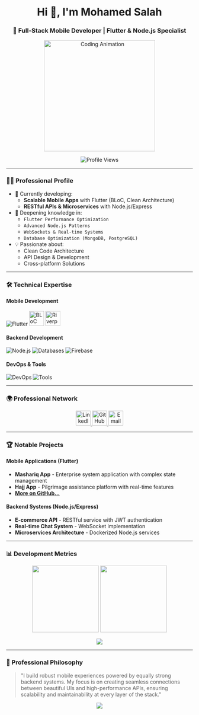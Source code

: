 <h1 align="center">Hi 👋, I'm Mohamed Salah</h1>
<h3 align="center">🚀 Full-Stack Mobile Developer | Flutter & Node.js Specialist</h3>

<p align="center">
  <img src="https://media.giphy.com/media/jdPMeyv9rn0hZHh8n9/giphy.gif" width="300" alt="Coding Animation" />
</p>

<p align="center">
  <img src="https://komarev.com/ghpvc/?username=1m0hamedsalah&label=Profile%20views&color=0e75b6&style=flat" alt="Profile Views" />
</p>

---

### 👨‍💻 Professional Profile

- 🔭 Currently developing:
  - **Scalable Mobile Apps** with Flutter (BLoC, Clean Architecture)
  - **RESTful APIs & Microservices** with Node.js/Express
- 🌱 Deepening knowledge in:
  - `Flutter Performance Optimization`
  - `Advanced Node.js Patterns`
  - `WebSockets & Real-time Systems`
  - `Database Optimization (MongoDB, PostgreSQL)`
- 💡 Passionate about:
  - Clean Code Architecture
  - API Design & Development
  - Cross-platform Solutions

---

### 🛠️ Technical Expertise

#### Mobile Development
<p>
  <img src="https://skillicons.dev/icons?i=flutter,dart" alt="Flutter" />
  <img src="https://cdn.worldvectorlogo.com/logos/bloc.svg" width="40" alt="BLoC" />
  <img src="https://raw.githubusercontent.com/rrousselGit/riverpod/master/logo.png" width="40" alt="Riverpod" />
</p>

#### Backend Development
<p>
  <img src="https://skillicons.dev/icons?i=nodejs,express" alt="Node.js" />
  <img src="https://skillicons.dev/icons?i=mongodb,postgresql" alt="Databases" />
  <img src="https://skillicons.dev/icons?i=firebase" alt="Firebase" />
</p>

#### DevOps & Tools
<p>
  <img src="https://skillicons.dev/icons?i=git,docker,githubactions" alt="DevOps" />
  <img src="https://skillicons.dev/icons?i=figma,postman" alt="Tools" />
</p>

---

### 🌍 Professional Network

<p align="center">
  <a href="https://www.linkedin.com/in/mohamed-salah-9804a2247/" target="_blank">
    <img src="https://skillicons.dev/icons?i=linkedin" width="40" alt="LinkedIn" />
  </a>
  <a href="https://github.com/1m0hamedsalah" target="_blank">
    <img src="https://skillicons.dev/icons?i=github" width="40" alt="GitHub" />
  </a>
  <a href="mailto:mohamedsalah.xv80@gmail.com" target="_blank">
    <img src="https://cdn-icons-png.flaticon.com/512/281/281769.png" width="40" alt="Email" />
  </a>
</p>

---

### 🏆 Notable Projects

#### Mobile Applications (Flutter)
- **Mashariq App** - Enterprise system application with complex state management
- **Hajj App** - Pilgrimage assistance platform with real-time features
- **[More on GitHub...](https://github.com/1m0hamedsalah)**

#### Backend Systems (Node.js/Express)
- **E-commerce API** - RESTful service with JWT authentication
- **Real-time Chat System** - WebSocket implementation
- **Microservices Architecture** - Dockerized Node.js services

---

### 📊 Development Metrics

<p align="center">
  <img src="https://github-readme-stats.vercel.app/api?username=1m0hamedsalah&show_icons=true&theme=tokyonight&hide_border=true" height="180px"/>
  <img src="https://github-readme-stats.vercel.app/api/top-langs/?username=1m0hamedsalah&layout=compact&theme=tokyonight&hide_border=true" height="180px"/>
</p>

<p align="center">
  <img src="https://github-readme-streak-stats.herokuapp.com/?user=1m0hamedsalah&theme=tokyonight&hide_border=true" />
</p>

---

### 💬 Professional Philosophy

> "I build robust mobile experiences powered by equally strong backend systems. My focus is on creating seamless connections between beautiful UIs and high-performance APIs, ensuring scalability and maintainability at every layer of the stack."

<p align="center">
  <img src="https://readme-typing-svg.herokuapp.com?font=Fira+Code&size=22&pause=1000&center=true&width=500&lines=From+UI+to+API%3A+Full-stack+excellence;Flutter+%2B+Node.js+specialist;Clean+Code+%7C+Solid+Architecture;Let's+collaborate+on+your+next+project+🚀" />
</p>
